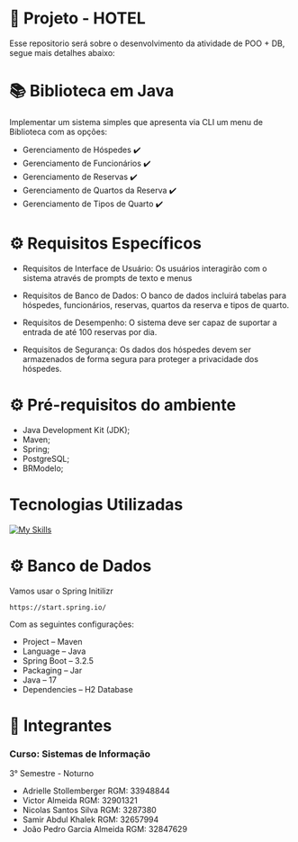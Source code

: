 # 📍 Projeto - HOTEL
Esse repositorio será sobre o desenvolvimento da atividade de POO + DB, segue mais detalhes abaixo:

# :books: Biblioteca em Java

Implementar um sistema simples que apresenta via CLI um menu de Biblioteca com as opções:
- Gerenciamento de Hóspedes ✔️
- Gerenciamento de Funcionários ✔️
- Gerenciamento de Reservas ✔️
- Gerenciamento de Quartos da Reserva ✔️
- Gerenciamento de Tipos de Quarto ✔️


<h1> ⚙  Requisitos Específicos  </h1>

- Requisitos de Interface de Usuário: Os usuários interagirão com o 
sistema através de prompts de texto e menus

- Requisitos de Banco de Dados: O banco de dados incluirá tabelas 
para hóspedes, funcionários, reservas, quartos da reserva e tipos de quarto.

- Requisitos de Desempenho: O sistema deve ser capaz de suportar a 
entrada de até 100 reservas por dia.

- Requisitos de Segurança: Os dados dos hóspedes devem ser 
armazenados de forma segura para proteger a 
privacidade dos hóspedes.

<h1> ⚙  Pré-requisitos do ambiente  </h1>

- Java Development Kit (JDK);
- Maven;
- Spring;
- PostgreSQL;
- BRModelo;

<div> 
  <h1>Tecnologias Utilizadas</h1>

[![My Skills](https://skillicons.dev/icons?i=github,java,vscode,spring,postgres)](https://skillicons.dev)
 </div>
<div>

<h1> ⚙ Banco de Dados </h1>

Vamos usar o Spring Initilizr 
```
https://start.spring.io/
```
Com as seguintes configurações:

- Project – Maven
- Language – Java
- Spring Boot – 3.2.5
- Packaging – Jar
- Java – 17
- Dependencies – H2 Database

<h1> 👤 Integrantes </h1>
<h3>Curso: Sistemas de Informação </h3>
3° Semestre - Noturno

- Adrielle Stollemberger RGM: 33948844
- Victor Almeida RGM: 32901321
- Nicolas Santos Silva RGM: 3287380
- Samir Abdul Khalek RGM: 32657994
- João Pedro Garcia Almeida RGM: 32847629





